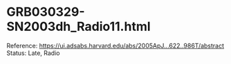 # GRB030329-SN2003dh_Radio11.html

Reference: https://ui.adsabs.harvard.edu/abs/2005ApJ...622..986T/abstract
Status: Late, Radio